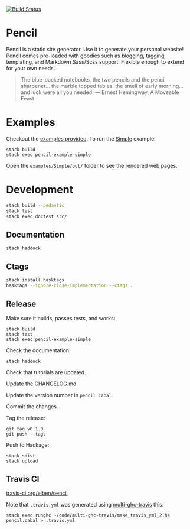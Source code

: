 [![Build Status](https://travis-ci.org/elben/pencil.svg?branch=master)](https://travis-ci.org/elben/pencil)

# Pencil

Pencil is a static site generator. Use it to generate your personal website!
Pencil comes pre-loaded with goodies such as blogging, tagging, templating,
and Markdown Sass/Scss support. Flexible enough to extend for your own needs.

> The blue-backed notebooks, the two pencils and the pencil sharpener... the
> marble topped tables, the smell of early morning... and luck were all you
> needed. — Ernest Hemingway, A Moveable Feast

# Examples

Checkout the [examples provided](https://github.com/elben/pencil/blob/master/test/Example/). To run the [Simple](https://github.com/elben/pencil/blob/master/test/Example/Simple) example:

```
stack build
stack exec pencil-example-simple
```

Open the `examples/Simple/out/` folder to see the rendered web pages.

# Development

```bash
stack build --pedantic
stack test
stack exec doctest src/
```

## Documentation

```
stack haddock
```

## Ctags

```bash
stack install hasktags
hasktags --ignore-close-implementation --ctags .
```

## Release

Make sure it builds, passes tests, and works:

```
stack build
stack test
stack exec pencil-example-simple
```

Check the documentation:

```
stack haddock
```

Check that tutorials are updated.

Update the CHANGELOG.md.

Update the version number in `pencil.cabal`.

Commit the changes.

Tag the release:

```
git tag v0.1.0
git push --tags
```

Push to Hackage:

```
stack sdist
stack upload
```

## Travis CI

[travis-ci.org/elben/pencil](https://travis-ci.org/elben/pencil)

Note that `.travis.yml` was generated using [multi-ghc-travis](https://github.com/haskell-hvr/multi-ghc-travis) this:

```
stack exec runghc ~/code/multi-ghc-travis/make_travis_yml_2.hs pencil.cabal > .travis.yml
```
